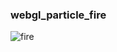 ﻿### webgl_particle_fire
![fire](https://user-images.githubusercontent.com/62243649/150593628-13b728de-c9c9-4ac3-ba9a-68a355a8f08d.PNG)
